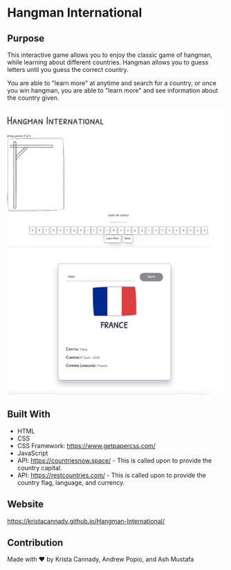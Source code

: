 # Hangman International

## Purpose
This interactive game allows you to enjoy the classic game of hangman, while learning about different countries. Hangman allows you to guess letters until you guess the correct country.

You are able to "learn more" at anytime and search for a country, or once you win hangman, you are able to "learn more" and see information about the country given.

![alt text](./Assets/images/Screen%20Shot%202022-09-12%20at%208.48.06%20PM.png)
![alt text](./Assets/images/Screen%20Shot%202022-09-12%20at%208.48.28%20PM.png)
## Built With
* HTML
* CSS
* CSS Framework: https://www.getpapercss.com/ 
* JavaScript
* API: https://countriesnow.space/ - This is called upon to provide the country capital.
* API: https://restcountries.com/ - This is called upon to provide the country flag, language, and currency.

## Website
https://kristacannady.github.io/Hangman-International/

## Contribution
Made with ❤️ by Krista Cannady, Andrew Popio, and Ash Mustafa
